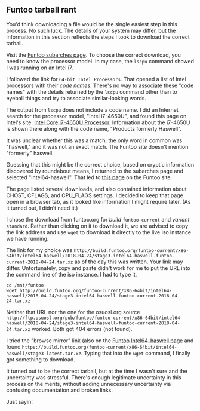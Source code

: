## Funtoo tarball rant

You'd think downloading a file would be the single easiest step in this process. No such luck. The details of your system may differ, but the information in this section reflects the steps I took to download the correct tarball. 

Visit the [Funtoo subarches page](https://www.funtoo.org/Subarches). To choose the correct download, you need to know the processor model. In my case, the ```lscpu``` command showed I was running on an Intel i7. 

I followed the link for ```64-bit Intel Processors```. That opened a list of Intel processors with their _code names_. There's no way to associate these "code names" with the details returned by the ```lscpu``` command other than to eyeball things and try to associate similar-looking words. 

The output from ```lscpu``` does not include a code name. I did an Internet search for the processor model, "Intel i7-4650U", and found this page on Intel's site: [Intel Core i7-4650U Processor](https://ark.intel.com/products/75114/Intel-Core-i7-4650U-Processor-4M-Cache-up-to-3_30-GHz). Information about the i7-4650U is shown there along with the code name, "Products formerly Haswell".

It was unclear whether this was a match; the only word in common was "haswell," and it was not an exact match. The Funtoo site doesn't mention "formerly" haswell. 

Guessing that this might be the correct choice, based on cryptic information discovered by roundabout means, I returned to the subarches page and selected "Intel64-haswell". That led to [this page](https://www.funtoo.org/Intel64-haswell) on the Funtoo site. 

The page listed several downloads, and also contained information about CHOST, CFLAGS, and CPU_FLAGS settings. I decided to keep that page open in a browser tab, as it looked like information I might require later. (As it turned out, I didn't need it.)

I chose the download from funtoo.org for _build_ ```funtoo-current``` and _variant_ ```standard```. Rather than clicking on it to download it, we are advised to copy the link address and use ```wget``` to download it directly to the live iso instance we have running. 

The link for my choice was ```http://build.funtoo.org/funtoo-current/x86-64bit/intel64-haswell/2018-04-24/stage3-intel64-haswell-funtoo-current-2018-04-24.tar.xz``` as of the day this was written. Your link may differ. Unfortunately, copy and paste didn't work for me to put the URL into the command line of the iso instance. I had to type it.

```shell
cd /mnt/funtoo
wget http://build.funtoo.org/funtoo-current/x86-64bit/intel64-haswell/2018-04-24/stage3-intel64-haswell-funtoo-current-2018-04-24.tar.xz
``` 

Neither that URL nor the one for the osuosl.org source ```http://ftp.osuosl.org/pub/funtoo/funtoo-current/x86-64bit/intel64-haswell/2018-04-24/stage3-intel64-haswell-funtoo-current-2018-04-24.tar.xz``` worked. Both got 404 errors (not found).

I tried the "browse mirror" link (also on the [Funtoo Intel64-haswell page](https://www.funtoo.org/Intel64-haswell) and found ```https://build.funtoo.org/funtoo-current/x86-64bit/intel64-haswell/stage3-latest.tar.xz```. Typing that into the ```wget``` command, I finally got something to download. 

It turned out to be the correct tarball, but at the time I wasn't sure and the uncertainty was stressful. There's enough legitimate uncertainty in this process on the merits, without adding unnecessary uncertainty via confusing documentation and broken links. 

Just sayin'.

